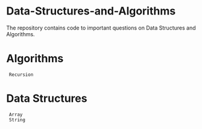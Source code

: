 # Data-Structures-and-Algorithms
The repository contains code to important questions on Data Structures and Algorithms.
# Algorithms
     Recursion

# Data Structures
     Array
     String
